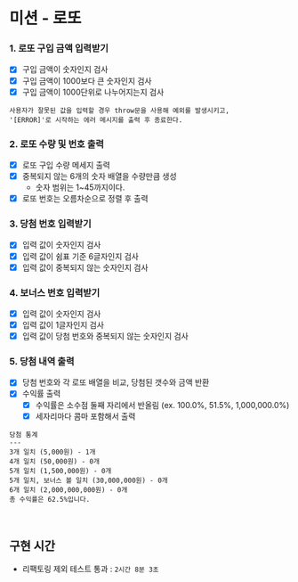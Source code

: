 # 미션 - 로또

### 1. 로또 구입 금액 입력받기

- [x] 구입 금액이 숫자인지 검사
- [x] 구입 금액이 1000보다 큰 숫자인지 검사
- [x] 구입 금액이 1000단위로 나누어지는지 검사

```
사용자가 잘못된 값을 입력할 경우 throw문을 사용해 예외를 발생시키고,
'[ERROR]'로 시작하는 에러 메시지를 출력 후 종료한다.
```

### 2. 로또 수량 및 번호 출력

- [x] 로또 구입 수량 메세지 출력
- [x] 중복되지 않는 6개의 숫자 배열을 수량만큼 생성
  - 숫자 범위는 1~45까지이다.
- [x] 로또 번호는 오름차순으로 정렬 후 출력

### 3. 당첨 번호 입력받기

- [x] 입력 값이 숫자인지 검사
- [x] 입력 값이 쉼표 기준 6글자인지 검사
- [x] 입력 값이 중복되지 않는 숫자인지 검사

### 4. 보너스 번호 입력받기

- [x] 입력 값이 숫자인지 검사
- [x] 입력 값이 1글자인지 검사
- [x] 입력 값이 당첨 번호와 중복되지 않는 숫자인지 검사

### 5. 당첨 내역 출력

- [x] 당첨 번호와 각 로또 배열을 비교, 당첨된 갯수와 금액 반환
- [x] 수익률 출력
  - [x] 수익률은 소수점 둘째 자리에서 반올림 (ex. 100.0%, 51.5%, 1,000,000.0%)
  - [x] 세자리마다 콤마 포함해서 출력

```
당첨 통계
---
3개 일치 (5,000원) - 1개
4개 일치 (50,000원) - 0개
5개 일치 (1,500,000원) - 0개
5개 일치, 보너스 볼 일치 (30,000,000원) - 0개
6개 일치 (2,000,000,000원) - 0개
총 수익률은 62.5%입니다.
```

<br >

## 구현 시간

- 리팩토링 제외 테스트 통과 : `2시간 8분 3초`
